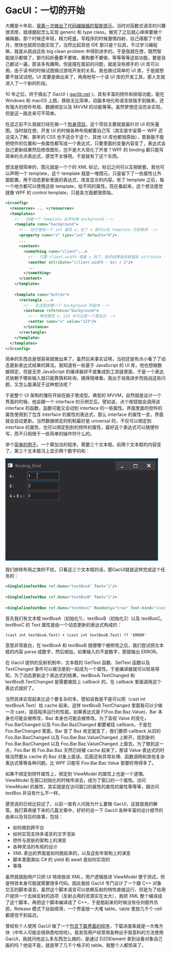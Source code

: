 # GacUI：一切的开始

大概是十年前，[我第一次做出了代码编辑器的智能提示](http://www.cppblog.com/vczh/archive/2010/11/07/132876.html)。当时对函数式语言的兴趣很浓厚，就琢磨起怎么实现 generic 和 type class。做完了之后就心痒痒要做个编辑器。那个时候还年轻，精力旺盛，写程序的时候激情四射，自己琢磨了个把月，很快也就把功能实现了。当然比起其他 IDE 那只是个玩具，不过学习编程嘛，就是从挑战这些 big clean problem 中得到进步的。于是我就在想，既然智能提示都做了，那代码折叠要不要做，重构要不要做，等等等等这些功能，要是自己都试一遍，那该多有趣啊。但是摆在面前的问题，就是没有顺手的 UI 库可以用。由于读书的时候试图搞过游戏开发的关系，我也做过简单的 UI 库，于是就想要不就试试吧。UI 库要是做出来了，再用他写一个该 UI 库的开发工具，那人生就进入了一个新的阶段。

10 年之后，终于搞出了 GacUI ( [gaclib.net](http://gaclib.net) )，具有丰富的控件和排版功能，能在 Windows 和 macOS 上跑，换肤无比简单，动画本地化和语言排版手到擒来，还有强大的控件布局、数据绑定以及 MVVM 的功能等等。虽然梦想还没完全实现，但是这一路走来可不简单。

在这之前不久我就已经在做一个[热身项目](http://www.cppblog.com/vczh/archive/2009/08/20/93951.html)。这个项目主要就是画针对 UI 的矢量图。当时就在想，开发 UI 的时候各种布局都要自己写（其实是宇宙第一 WPF 还没深入了解，那年的 CSS 也不适合干这个，其他 UI 库也都很原始），那我能不能把控件的位置和一些属性都写成一个表达式，只要里面的变量内容变了，表达式会自己更新结果然后修改图形，岂不是大大简化了开发？WPF 的 binding 都只能写简单的点点表达式，感觉不太够用。于是就有了这个东西。

想法是很简单的，图元就是一个个的 XML 标记，标记之间可以互相嵌套。我也可以声明一个 template，这个 template 就是一堆图元，只是留下了一些属性让外面配置，用于动态更新里面的表达式，改变显示的内容。有了 template 之后，每一个地方都可以使用这些 template，给不同的属性。现在看起来，这个想法感觉就像 WPF 的 control template，只是各方面都很原始。

```XML
<irconfig>
  <resources> ... </resources>
  <templates>
    <!-- 创建一个 template 名字叫做 background -->
    <template name="background">
      <!-- 给它增加一个 int 属性 x，这个 x 就可以在 template 内部使用 -->
      <property name="x" type="int" default="0"/>
      ...
      <content>
        <something name="client"...>
          <!-- 只要 client.width 或者 x 改了，新的结果就会赋值给 attribute -->
          <another attribute="(client.width - $x) / 2"/>
          ...
        </something>
      </content>
    </template>

    <template name="button">
      <rectangle ...>
        <!-- 在这里创建一个 background 的副本 -->
        <instance reference="background">
          <!-- 修改属性 x，123 也可以是一个表达式 -->
          <setter name="x" value="123"/>
        </instance>
      </rectangle>
    </template>
  </templates>
</irconfig>
```

简单的东西总是很容易就做出来了，虽然后来事实证明，当初还是有点小看了了动态更新表达式结果的算法。我知道有一些基于 JavaScript 的 UI 库，他也想做数据绑定，但是无奈 JavaScript 的编译器却不是集成到工具链里面，于是一个表达式依赖于哪些输入就只能靠猜和轮询，搞得很难看。我出于自我进步而挑战这些问题，又怎么能满足于这种想法呢？

于是整个 UI 架构的雏形开始在脑子里成型。典型的 MVVM，自然就是设计一个界面的时候，他会跟一个 interface 的示例交互。譬如说，点个按钮就会调用该 interface 的函数，函数可能又会动到 interface 的一些属性。界面里面的控件的属性使用到了包含 interface 的属性的表达式，那么 interface 的属性一变，界面就会自动更新。当然数据绑定的机制最好是 universal 的，不仅可以绑定到 interface 的属性，也可以绑定到别的控件的属性，最好这个表达式可以随便你写，而不只局限于一些简单的操作符什么的。

举个[简单的例子](https://github.com/vczh-libraries/Release/blob/master/Tutorial/GacUI_Xml/Binding_Bind/UI/Resource.xml)。一个算加法的程序，需要三个文本框。前两个文本框的内容变了，第三个文本框马上显示两个数字的和：

![](Images/01-01-Binding.gif)

我们排除布局之类的干扰，只看这三个文本框的话，那GacUI就是这样完成这个任务的：

```XML
<SinglelineTextBox ref.Name="textBoxA" Text="1"/>

<SinglelineTextBox ref.Name="textBoxB" Text="2"/>

<SinglelineTextBox ref.Name="textBoxC" Readonly="true" Text-bind="(cast int textBoxA.Text) + (cast int textBoxB.Text) ?? 'ERROR'"/>
```

首先我们有文本框 textBoxA（初始化1）、textBoxB（初始化2）以及 textBoxC。textBoxC 的 Text 属性是由一个动态更新的表达式构成的：

```
(cast int textBoxA.Text) + (cast int textBoxB.Text) ?? 'ERROR'
```

意思非常直白，在 textBoxA 和 textBoxB 随便哪个被修改之后，我们尝试把文本框的内容 parse 成数字，然后相加。如果输入的不是数字，那就输出 ERROR。

在 GacUI 提供的反射机制中，文本框的 GetText 函数、SetText 函数以及 TextChanged 事件可以被注册到一起成为一个属性。于是编译器就可以轻易得知，为了动态更新这个表达式的结果，textBoxA.TextChanged 和 textBoxB.TextChanged 是需要被挂上 callback 的。在 callback 里面调用这个表达式就好了。

当然具体实现起来比这个要复杂的多。譬如说我是不是可以把（cast int textBoxA.Text）给 cache 起来，这样 textBoxB.TextChanged 里面我可以少做一次 cast，提高程序运行的性能。如果表达式是 F(Foo.Bar.Baz.Value)，Bar 本身也可能会被修改，Baz 本身也可能会被修改。为了监视 Value 的变化，Foo.BarChanged 以及 Foo.Bar.BazChanged 都要被挂 callback。于是在 Foo.BarChanged 里面，Bar 变了 Baz 肯定就变了，我们要把 callback 从旧的 Foo.Bar.BazChanged 以及 Foo.Bar.Baz.ValueChanged 上断开，挂到新的 Foo.Bar.BazChanged 以及 Foo.Bar.Baz.ValueChanged 上面去。为了做到这一点，Foo.Bar 和 Foo.Bar.Baz 天然已经被 cache 起来了，那读 Value 表达式的时候当然要从 cache 的 Baz 对象上面读。后面还有异常处理、函数调用和其他复杂表达式等等各种问题。比 WPF 只能写 Foo.Bar.Baz.Value 那要好用得多了。

如果不绑定到控件属性上，绑定到 ViewModel 的属性上也是一个道理。ViewModel 在窗口初始化的时候传进去，成为了窗口的一个属性。访问 ViewModel 的属性，其实就是在访问窗口的属性的属性的属性等等等，跟访问 textBox 并没有什么不一样。

感觉说的已经比较远了。以前一直有人问我为什么要做 GacUI，这就是我的解答。我打算再接下来的几篇文章中，好好的说一下 GacUI 各种丰富的设计细节的由来以及背后的故事，包括：

- 如何做到跨平台
- 如何实现支持多语言的文字渲染
- 控件与皮肤的架构上的演变
- 各种灵活的布局的设计
- XML 表达的界面是如何跑起来的，以及这些年架构上的演变
- 脚本里面类似 C# 的 yield 和 await 是如何实现的
- 等等

虽然我鼓励用户只把 UI 特效放进 XML，用户逻辑放进 ViewModel 便于测试，但是特效本身可能就需要很多代码。因此我给 GacUI 专门设计了一个跟 C++ 对象交互的脚本语言。虽然这个脚本语言可以依赖反射的特性直接运行，但是为了给用户提供一个去掉反射的选项（反射占用的资源实在太大），我把 XML 整个编译成了这个脚本，再把这个脚本编译成了 C++，于是跑起来的时候没有任何额外负担，Release 模式下丝般顺滑，一个界面放一大堆 table，table 里放几千个 cell 都感觉不到延迟。

曾经有个人使用 GacUI 做了一个[包含下载界面的程序](http://www.gaclib.net/resources/majorav/image_006.png)，下载进度条就是一大堆方块（中年人可能会很熟悉哈哈哈）。我发现用户经常用各种出乎我意料的方法使用 GacUI，我就问他这么多东西怎么搞的，是通过 D2DElement 拿到设备对象自己画的吗？他说不是，就是带了几千个格子的 table。我整个人都惊呆了。
